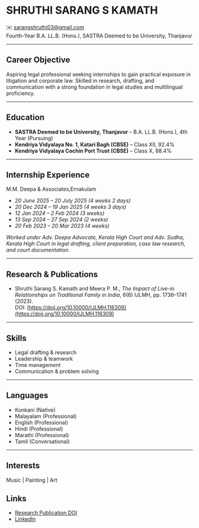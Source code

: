 # SHRUTHI SARANG S KAMATH
 ✉️ sarangshruthi03@gmail.com  
Fourth-Year B.A. LL.B. (Hons.), SASTRA Deemed to be University, Thanjavur  

---

## Career Objective
Aspiring legal professional seeking internships to gain practical exposure in litigation and corporate law. Skilled in research, drafting, and communication with a strong foundation in legal studies and multilingual proficiency.  

---

## Education
- **SASTRA Deemed to be University, Thanjavur** – B.A. LL.B. (Hons.), 4th Year (Pursuing)  
- **Kendriya Vidyalaya No. 1, Katari Bagh (CBSE)** – Class XII, 92.4%  
- **Kendriya Vidyalaya Cochin Port Trust (CBSE)** – Class X, 88.4%  

---

## Internship Experience
M.M. Deepa & Associates,Ernakulam  
- *20 June 2025 – 20 July 2025 (4 weeks 2 days)*  
- *20 Dec 2024 – 19 Jan 2025 (4 weeks 3 days)*  
- *12 Jan 2024 – 2 Feb 2024 (3 weeks)*  
- *13 Sep 2024 – 27 Sep 2024 (2 weeks)*  
- *20 Feb 2023 – 20 Mar 2023 (4 weeks)*  

*Worked under Adv. Deepa Advocate, Kerala High Court and Adv. Sudha, Kerala High Court in legal drafting, client preparation, case law research, and court documentation.*  

---

## Research & Publications
- Shruthi Sarang S. Kamath and Meera P. M., *The Impact of Live-in Relationships on Traditional Family in India*, 6(6) IJLMH, pp. 1736–1741 (2023).  
  DOI: [https://doij.org/10.10000/IJLMH.116309](https://doij.org/10.10000/IJLMH.116309)  

---

## Skills
- Legal drafting & research  
- Leadership & teamwork  
- Time management  
- Communication & problem solving  

---

## Languages
- Konkani (Native)  
- Malayalam (Professional)  
- English (Professional)  
- Hindi (Professional)  
- Marathi (Professional)  
- Tamil (Conversational)  

---

## Interests
Music | Painting | Art
## Links
- [Research Publication DOI](https://doij.org/10.10000/IJLMH.116309)
- [LinkedIn](https://www.linkedin.com/in/shruthi-sarang-s-kamath)

